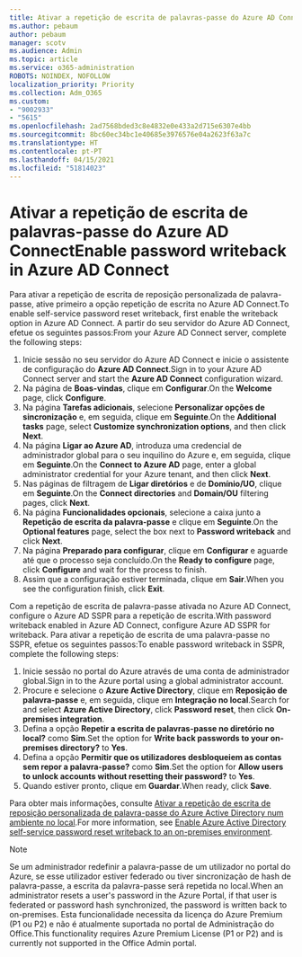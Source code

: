 ```yaml
---
title: Ativar a repetição de escrita de palavras-passe do Azure AD Connect
ms.author: pebaum
author: pebaum
manager: scotv
ms.audience: Admin
ms.topic: article
ms.service: o365-administration
ROBOTS: NOINDEX, NOFOLLOW
localization_priority: Priority
ms.collection: Adm_O365
ms.custom:
- "9002933"
- "5615"
ms.openlocfilehash: 2ad7568bded3c8e4832e0e433a2d715e6307e4bb
ms.sourcegitcommit: 8bc60ec34bc1e40685e3976576e04a2623f63a7c
ms.translationtype: HT
ms.contentlocale: pt-PT
ms.lasthandoff: 04/15/2021
ms.locfileid: "51814023"
---
```

# <a name="enable-password-writeback-in-azure-ad-connect"></a><span data-ttu-id="bf115-102">Ativar a repetição de escrita de palavras-passe do Azure AD Connect</span><span class="sxs-lookup"><span data-stu-id="bf115-102">Enable password writeback in Azure AD Connect</span></span>

<span data-ttu-id="bf115-103">Para ativar a repetição de escrita de reposição personalizada de palavra-passe, ative primeiro a opção repetição de escrita no Azure AD Connect.</span><span class="sxs-lookup"><span data-stu-id="bf115-103">To enable self-service password reset writeback, first enable the writeback option in Azure AD Connect.</span></span> <span data-ttu-id="bf115-104">A partir do seu servidor do Azure AD Connect, efetue os seguintes passos:</span><span class="sxs-lookup"><span data-stu-id="bf115-104">From your Azure AD Connect server, complete the following steps:</span></span>

1. <span data-ttu-id="bf115-105">Inicie sessão no seu servidor do Azure AD Connect e inicie o assistente de configuração do **Azure AD Connect**.</span><span class="sxs-lookup"><span data-stu-id="bf115-105">Sign in to your Azure AD Connect server and start the **Azure AD Connect** configuration wizard.</span></span>
2. <span data-ttu-id="bf115-106">Na página de **Boas-vindas**, clique em **Configurar**.</span><span class="sxs-lookup"><span data-stu-id="bf115-106">On the **Welcome** page, click **Configure**.</span></span>
3. <span data-ttu-id="bf115-107">Na página **Tarefas adicionais**, selecione **Personalizar opções de sincronização** e, em seguida, clique em **Seguinte**.</span><span class="sxs-lookup"><span data-stu-id="bf115-107">On the **Additional tasks** page, select **Customize synchronization options**, and then click **Next**.</span></span>
4. <span data-ttu-id="bf115-108">Na página **Ligar ao Azure AD**, introduza uma credencial de administrador global para o seu inquilino do Azure e, em seguida, clique em **Seguinte**.</span><span class="sxs-lookup"><span data-stu-id="bf115-108">On the **Connect to Azure AD** page, enter a global administrator credential for your Azure tenant, and then click **Next**.</span></span>
5. <span data-ttu-id="bf115-109">Nas páginas de filtragem de **Ligar diretórios** e de **Domínio/UO**, clique em **Seguinte**.</span><span class="sxs-lookup"><span data-stu-id="bf115-109">On the **Connect directories** and **Domain/OU** filtering pages, click **Next**.</span></span>
6. <span data-ttu-id="bf115-110">Na página **Funcionalidades opcionais**, selecione a caixa junto a **Repetição de escrita da palavra-passe** e clique em **Seguinte**.</span><span class="sxs-lookup"><span data-stu-id="bf115-110">On the **Optional features** page, select the box next to **Password writeback** and click **Next**.</span></span>
7. <span data-ttu-id="bf115-111">Na página **Preparado para configurar**, clique em **Configurar** e aguarde até que o processo seja concluído.</span><span class="sxs-lookup"><span data-stu-id="bf115-111">On the **Ready to configure** page, click **Configure** and wait for the process to finish.</span></span>
8. <span data-ttu-id="bf115-112">Assim que a configuração estiver terminada, clique em **Sair**.</span><span class="sxs-lookup"><span data-stu-id="bf115-112">When you see the configuration finish, click **Exit**.</span></span>

<span data-ttu-id="bf115-113">Com a repetição de escrita de palavra-passe ativada no Azure AD Connect, configure o Azure AD SSPR para a repetição de escrita.</span><span class="sxs-lookup"><span data-stu-id="bf115-113">With password writeback enabled in Azure AD Connect, configure Azure AD SSPR for writeback.</span></span>  <span data-ttu-id="bf115-114">Para ativar a repetição de escrita de uma palavra-passe no SSPR, efetue os seguintes passos:</span><span class="sxs-lookup"><span data-stu-id="bf115-114">To enable password writeback in SSPR, complete the following steps:</span></span>

1. <span data-ttu-id="bf115-115">Inicie sessão no portal do Azure através de uma conta de administrador global.</span><span class="sxs-lookup"><span data-stu-id="bf115-115">Sign in to the Azure portal using a global administrator account.</span></span>
2. <span data-ttu-id="bf115-116">Procure e selecione o **Azure Active Directory**, clique em **Reposição de palavra-passe** e, em seguida, clique em **Integração no local**.</span><span class="sxs-lookup"><span data-stu-id="bf115-116">Search for and select **Azure Active Directory**, click **Password reset**, then click **On-premises integration**.</span></span>
3. <span data-ttu-id="bf115-117">Defina a opção **Repetir a escrita de palavras-passe no diretório no local?** como **Sim**.</span><span class="sxs-lookup"><span data-stu-id="bf115-117">Set the option for **Write back passwords to your on-premises directory?** to **Yes**.</span></span>
4. <span data-ttu-id="bf115-118">Defina a opção **Permitir que os utilizadores desbloqueiem as contas sem repor a palavra-passe?** como **Sim**.</span><span class="sxs-lookup"><span data-stu-id="bf115-118">Set the option for **Allow users to unlock accounts without resetting their password?** to **Yes**.</span></span>
5. <span data-ttu-id="bf115-119">Quando estiver pronto, clique em **Guardar**.</span><span class="sxs-lookup"><span data-stu-id="bf115-119">When ready, click **Save**.</span></span>

<span data-ttu-id="bf115-120">Para obter mais informações, consulte [Ativar a repetição de escrita de reposição personalizada de palavra-passe do Azure Active Directory num ambiente no local](https://docs.microsoft.com/azure/active-directory/authentication/tutorial-enable-sspr-writeback).</span><span class="sxs-lookup"><span data-stu-id="bf115-120">For more information, see [Enable Azure Active Directory self-service password reset writeback to an on-premises environment](https://docs.microsoft.com/azure/active-directory/authentication/tutorial-enable-sspr-writeback).</span></span>

> [!NOTE]
>  <span data-ttu-id="bf115-121">Se um administrador redefinir a palavra-passe de um utilizador no portal do Azure, se esse utilizador estiver federado ou tiver sincronização de hash de palavra-passe, a escrita da palavra-passe será repetida no local.</span><span class="sxs-lookup"><span data-stu-id="bf115-121">When an administrator resets a user's password in the Azure Portal, if that user is federated or password hash synchronized, the password is written back to on-premises.</span></span> <span data-ttu-id="bf115-122">Esta funcionalidade necessita da licença do Azure Premium (P1 ou P2) e não é atualmente suportada no portal de Administração do Office.</span><span class="sxs-lookup"><span data-stu-id="bf115-122">This functionality requires Azure Premium License (P1 or P2) and is currently not supported in the Office Admin portal.</span></span>
